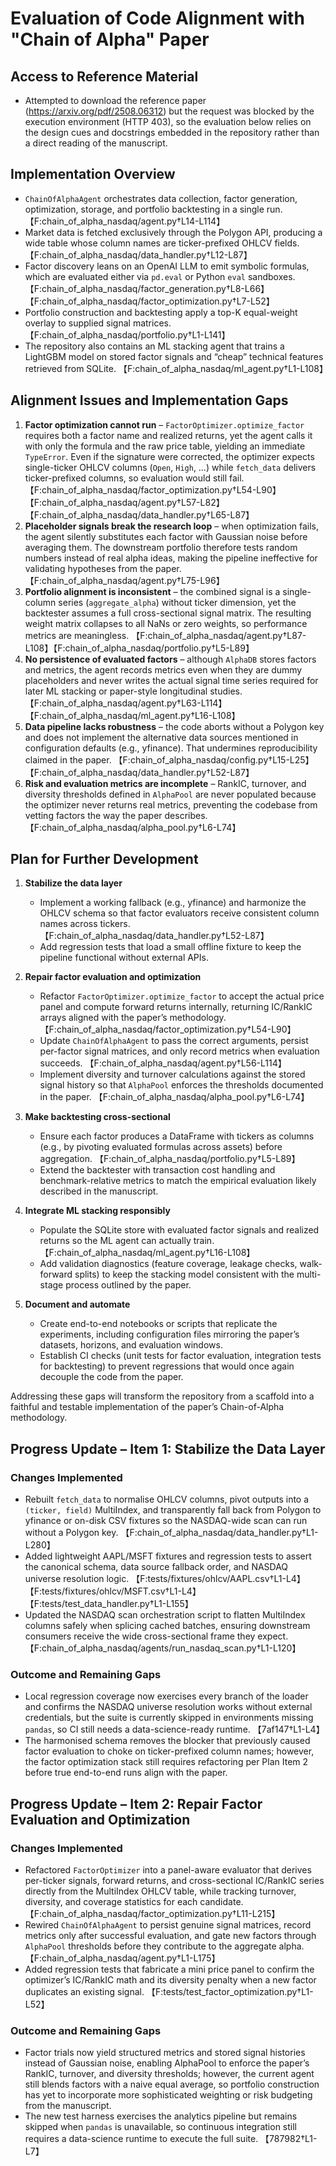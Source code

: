 # Evaluation of Code Alignment with "Chain of Alpha" Paper

## Access to Reference Material
- Attempted to download the reference paper (https://arxiv.org/pdf/2508.06312) but the request was blocked by the execution environment (HTTP 403), so the evaluation below relies on the design cues and docstrings embedded in the repository rather than a direct reading of the manuscript.

## Implementation Overview
- `ChainOfAlphaAgent` orchestrates data collection, factor generation, optimization, storage, and portfolio backtesting in a single run. 【F:chain_of_alpha_nasdaq/agent.py†L14-L114】
- Market data is fetched exclusively through the Polygon API, producing a wide table whose column names are ticker-prefixed OHLCV fields. 【F:chain_of_alpha_nasdaq/data_handler.py†L12-L87】
- Factor discovery leans on an OpenAI LLM to emit symbolic formulas, which are evaluated either via `pd.eval` or Python `eval` sandboxes. 【F:chain_of_alpha_nasdaq/factor_generation.py†L8-L66】【F:chain_of_alpha_nasdaq/factor_optimization.py†L7-L52】
- Portfolio construction and backtesting apply a top-K equal-weight overlay to supplied signal matrices. 【F:chain_of_alpha_nasdaq/portfolio.py†L1-L141】
- The repository also contains an ML stacking agent that trains a LightGBM model on stored factor signals and “cheap” technical features retrieved from SQLite. 【F:chain_of_alpha_nasdaq/ml_agent.py†L1-L108】

## Alignment Issues and Implementation Gaps
1. **Factor optimization cannot run** – `FactorOptimizer.optimize_factor` requires both a factor name and realized returns, yet the agent calls it with only the formula and the raw price table, yielding an immediate `TypeError`. Even if the signature were corrected, the optimizer expects single-ticker OHLCV columns (`Open`, `High`, …) while `fetch_data` delivers ticker-prefixed columns, so evaluation would still fail. 【F:chain_of_alpha_nasdaq/factor_optimization.py†L54-L90】【F:chain_of_alpha_nasdaq/agent.py†L57-L82】【F:chain_of_alpha_nasdaq/data_handler.py†L65-L87】
2. **Placeholder signals break the research loop** – when optimization fails, the agent silently substitutes each factor with Gaussian noise before averaging them. The downstream portfolio therefore tests random numbers instead of real alpha ideas, making the pipeline ineffective for validating hypotheses from the paper. 【F:chain_of_alpha_nasdaq/agent.py†L75-L96】
3. **Portfolio alignment is inconsistent** – the combined signal is a single-column series (`aggregate_alpha`) without ticker dimension, yet the backtester assumes a full cross-sectional signal matrix. The resulting weight matrix collapses to all NaNs or zero weights, so performance metrics are meaningless. 【F:chain_of_alpha_nasdaq/agent.py†L87-L108】【F:chain_of_alpha_nasdaq/portfolio.py†L5-L89】
4. **No persistence of evaluated factors** – although `AlphaDB` stores factors and metrics, the agent records metrics even when they are dummy placeholders and never writes the actual signal time series required for later ML stacking or paper-style longitudinal studies. 【F:chain_of_alpha_nasdaq/agent.py†L63-L114】【F:chain_of_alpha_nasdaq/ml_agent.py†L16-L108】
5. **Data pipeline lacks robustness** – the code aborts without a Polygon key and does not implement the alternative data sources mentioned in configuration defaults (e.g., yfinance). That undermines reproducibility claimed in the paper. 【F:chain_of_alpha_nasdaq/config.py†L15-L25】【F:chain_of_alpha_nasdaq/data_handler.py†L52-L87】
6. **Risk and evaluation metrics are incomplete** – RankIC, turnover, and diversity thresholds defined in `AlphaPool` are never populated because the optimizer never returns real metrics, preventing the codebase from vetting factors the way the paper describes. 【F:chain_of_alpha_nasdaq/alpha_pool.py†L6-L74】

## Plan for Further Development
1. **Stabilize the data layer**
   - Implement a working fallback (e.g., yfinance) and harmonize the OHLCV schema so that factor evaluators receive consistent column names across tickers. 【F:chain_of_alpha_nasdaq/data_handler.py†L52-L87】
   - Add regression tests that load a small offline fixture to keep the pipeline functional without external APIs.

2. **Repair factor evaluation and optimization**
   - Refactor `FactorOptimizer.optimize_factor` to accept the actual price panel and compute forward returns internally, returning IC/RankIC arrays aligned with the paper’s methodology. 【F:chain_of_alpha_nasdaq/factor_optimization.py†L54-L90】
   - Update `ChainOfAlphaAgent` to pass the correct arguments, persist per-factor signal matrices, and only record metrics when evaluation succeeds. 【F:chain_of_alpha_nasdaq/agent.py†L56-L114】
   - Implement diversity and turnover calculations against the stored signal history so that `AlphaPool` enforces the thresholds documented in the paper. 【F:chain_of_alpha_nasdaq/alpha_pool.py†L6-L74】

3. **Make backtesting cross-sectional**
   - Ensure each factor produces a DataFrame with tickers as columns (e.g., by pivoting evaluated formulas across assets) before aggregation. 【F:chain_of_alpha_nasdaq/portfolio.py†L5-L89】
   - Extend the backtester with transaction cost handling and benchmark-relative metrics to match the empirical evaluation likely described in the manuscript.

4. **Integrate ML stacking responsibly**
   - Populate the SQLite store with evaluated factor signals and realized returns so the ML agent can actually train. 【F:chain_of_alpha_nasdaq/ml_agent.py†L16-L108】
   - Add validation diagnostics (feature coverage, leakage checks, walk-forward splits) to keep the stacking model consistent with the multi-stage process outlined by the paper.

5. **Document and automate**
   - Create end-to-end notebooks or scripts that replicate the experiments, including configuration files mirroring the paper’s datasets, horizons, and evaluation windows.
   - Establish CI checks (unit tests for factor evaluation, integration tests for backtesting) to prevent regressions that would once again decouple the code from the paper.

Addressing these gaps will transform the repository from a scaffold into a faithful and testable implementation of the paper’s Chain-of-Alpha methodology.

## Progress Update – Item 1: Stabilize the Data Layer

### Changes Implemented
- Rebuilt `fetch_data` to normalise OHLCV columns, pivot outputs into a `(ticker, field)` MultiIndex, and transparently fall back from Polygon to yfinance or on-disk CSV fixtures so the NASDAQ-wide scan can run without a Polygon key. 【F:chain_of_alpha_nasdaq/data_handler.py†L1-L280】
- Added lightweight AAPL/MSFT fixtures and regression tests to assert the canonical schema, data source fallback order, and NASDAQ universe resolution logic. 【F:tests/fixtures/ohlcv/AAPL.csv†L1-L4】【F:tests/fixtures/ohlcv/MSFT.csv†L1-L4】【F:tests/test_data_handler.py†L1-L155】
- Updated the NASDAQ scan orchestration script to flatten MultiIndex columns safely when splicing cached batches, ensuring downstream consumers receive the wide cross-sectional frame they expect. 【F:chain_of_alpha_nasdaq/agents/run_nasdaq_scan.py†L1-L120】

### Outcome and Remaining Gaps
- Local regression coverage now exercises every branch of the loader and confirms the NASDAQ universe resolution works without external credentials, but the suite is currently skipped in environments missing `pandas`, so CI still needs a data-science-ready runtime. 【7af147†L1-L4】
- The harmonised schema removes the blocker that previously caused factor evaluation to choke on ticker-prefixed column names; however, the factor optimization stack still requires refactoring per Plan Item 2 before true end-to-end runs align with the paper.

## Progress Update – Item 2: Repair Factor Evaluation and Optimization

### Changes Implemented
- Refactored `FactorOptimizer` into a panel-aware evaluator that derives per-ticker signals, forward returns, and cross-sectional IC/RankIC series directly from the MultiIndex OHLCV table, while tracking turnover, diversity, and coverage statistics for each candidate. 【F:chain_of_alpha_nasdaq/factor_optimization.py†L11-L215】
- Rewired `ChainOfAlphaAgent` to persist genuine signal matrices, record metrics only after successful evaluation, and gate new factors through `AlphaPool` thresholds before they contribute to the aggregate alpha. 【F:chain_of_alpha_nasdaq/agent.py†L1-L175】
- Added regression tests that fabricate a mini price panel to confirm the optimizer’s IC/RankIC math and its diversity penalty when a new factor duplicates an existing signal. 【F:tests/test_factor_optimization.py†L1-L52】

### Outcome and Remaining Gaps
- Factor trials now yield structured metrics and stored signal histories instead of Gaussian noise, enabling AlphaPool to enforce the paper’s RankIC, turnover, and diversity thresholds; however, the current agent still blends factors with a naive equal average, so portfolio construction has yet to incorporate more sophisticated weighting or risk budgeting from the manuscript.
- The new test harness exercises the analytics pipeline but remains skipped when `pandas` is unavailable, so continuous integration still requires a data-science runtime to execute the full suite. 【787982†L1-L7】
